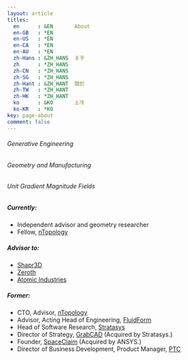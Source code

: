 ```yaml
---
layout: article
titles:
  en      : &EN       About
  en-GB   : *EN
  en-US   : *EN
  en-CA   : *EN
  en-AU   : *EN
  zh-Hans : &ZH_HANS  关于
  zh      : *ZH_HANS
  zh-CN   : *ZH_HANS
  zh-SG   : *ZH_HANS
  zh-Hant : &ZH_HANT  關於
  zh-TW   : *ZH_HANT
  zh-HK   : *ZH_HANT
  ko      : &KO       소개
  ko-KR   : *KO
key: page-about
comment: false
---
```


###### Generative Engineering
###### Geometry and Manufacturing
###### Unit Gradient Magnitude Fields

##### Currently:
* Independent advisor and geometry researcher
* Fellow, [nTopology](https://ntopology.com)

##### Advisor to:
* [Shapr3D](https://shapr3d.com)
* [Zeroth](https://zeroth.oo)
* [Atomic Industries](https://www.atomic.industries/)

##### Former:
* CTO, Advisor, [nTopology](https://ntopology.com)
* Advisor, Acting Head of Engineering, [FluidForm](https://fluidform.com)
* Head of Software Research, [Stratasys](https://stratasys.com)
* Director of Strategy, [GrabCAD](https://www.grabcad.com) (Acquired by Stratasys.)
* Founder, [SpaceClaim](www.spaceclaim.com) (Acquired by ANSYS.)
* Director of Business Development, Product Manager, [PTC](https://www.ptc.com)


